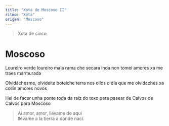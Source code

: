 ```yaml
---
title: "Xota de Moscoso II"
ritmo: "Xota"
origen: "Moscoso"
---
```


> Xota de cinco

# Moscoso

Loureiro verde loureiro
mala rama che secara
inda non tomei amores
xa me traes marmurada

Olvidáchesme, olvideite
boteiche terra nos ollos
o día que me olvidaches
xa collín amores novos

Hei de facer unha ponte 
toda da raíz do toxo
para pasear de Calvos
de Calvos para Moscoso

> Ai amor, amor, llévame de aquí<br>llévame a la tierra a donde nací.